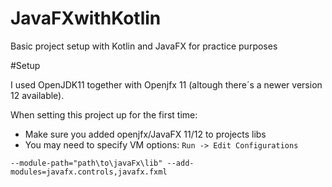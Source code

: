 # JavaFXwithKotlin
Basic project setup with Kotlin and JavaFX for practice purposes

#Setup

I used OpenJDK11 together with Openjfx 11 (altough there´s a newer version 12 available).

When setting this project up for the first time:

* Make sure you added openjfx/JavaFX 11/12 to projects libs
* You may need to specify VM options: ```
                                      Run -> Edit Configurations
                                      ```
```
--module-path="path\to\javaFx\lib" --add-modules=javafx.controls,javafx.fxml
```